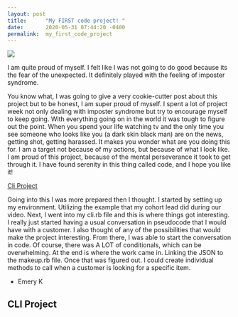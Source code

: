 ```yaml
---
layout: post
title:      "My FIRST code project! "
date:       2020-05-31 07:44:20 -0400
permalink:  my_first_code_project
---
```




![](https://i.ibb.co/Z1ZxNJY/IMG-0205.jpg)



I am quite proud of myself. I felt like I was not going to do good because its the fear of the unexpected. It definitely played with the feeling of imposter syndrome. 



You know what, I was going to give a very cookie-cutter post about this project but to be honest, I am super proud of myself. I spent a lot of project week not only dealing with imposter syndrome but try to encourage myself to keep going. With everything going on in the world it was tough to figure out the point. When you spend your life watching tv and the only time you see someone who looks like you (a dark skin black man) are on the news, getting shot, getting harassed. It makes you wonder what are you doing this for. I am a target not because of my actions, but because of what I look like. I am proud of this project, because of the mental perseverance it took to get through it. I have found serenity in this thing called code, and I hope you like it! 

[Cli Project](http://github.com/emerykurt/cli_whats_your_foundation_type)

Going into this I was more prepared then I thought. I started by setting up my environment. Utilizing the example that my cohort lead did during our video. Next, I went into my cli.rb file and this is where things got interesting. I really just started having a usual conversation in pseudocode that I would have with a customer. I also thought of any of the possibilities that would make the project interesting. From there, I was able to start the conversation in code. Of course, there was A LOT of conditionals, which can be overwhelming. At the end is where the work came in. Linking the JSON to the makeup.rb file. Once that was figured out. I could create individual methods to call when a customer is looking for a specific item. 

- Emery K

## CLI Project 
